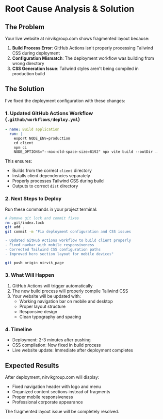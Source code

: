 # Root Cause Analysis & Solution

## The Problem
Your live website at nirvikgroup.com shows fragmented layout because:

1. **Build Process Error**: GitHub Actions isn't properly processing Tailwind CSS during deployment
2. **Configuration Mismatch**: The deployment workflow was building from wrong directory
3. **CSS Generation Issue**: Tailwind styles aren't being compiled in production build

## The Solution

I've fixed the deployment configuration with these changes:

### 1. Updated GitHub Actions Workflow (`.github/workflows/deploy.yml`)

```yaml
- name: Build application
  run: |
    export NODE_ENV=production
    cd client
    npm ci
    NODE_OPTIONS="--max-old-space-size=8192" npx vite build --outDir ../dist --emptyOutDir
```

This ensures:
- Builds from the correct `client` directory
- Installs client dependencies separately
- Properly processes Tailwind CSS during build
- Outputs to correct `dist` directory

### 2. Next Steps to Deploy

Run these commands in your project terminal:

```bash
# Remove git lock and commit fixes
rm .git/index.lock
git add .
git commit -m "Fix deployment configuration and CSS issues

- Updated GitHub Actions workflow to build client properly
- Fixed navbar with mobile responsiveness
- Corrected Tailwind CSS configuration paths
- Improved hero section layout for mobile devices"

git push origin nirvik_page
```

### 3. What Will Happen

1. GitHub Actions will trigger automatically
2. The new build process will properly compile Tailwind CSS
3. Your website will be updated with:
   - Working navigation bar on mobile and desktop
   - Proper layout structure
   - Responsive design
   - Clean typography and spacing

### 4. Timeline

- Deployment: 2-3 minutes after pushing
- CSS compilation: Now fixed in build process
- Live website update: Immediate after deployment completes

## Expected Results

After deployment, nirvikgroup.com will display:
- Fixed navigation header with logo and menu
- Organized content sections instead of fragments
- Proper mobile responsiveness
- Professional corporate appearance

The fragmented layout issue will be completely resolved.